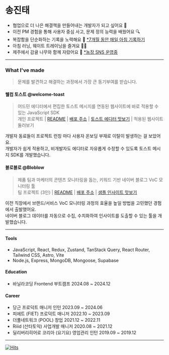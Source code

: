 # 송진태

- 협업으로 더 나은 해결책을 만들어내는 개발자가 되고 싶어요 🤝
- 이전 PM 경험을 통해 사용자 중심 사고, 문제 정의 능력을 배웠어요 🔍
- 복잡함을 단순화하는 기록을 노력해요 📘 [*7개월 동안 매일 아침 기록하기](https://www.as-tao.com/all/review-w48)
- 아침 러닝, 웨이트 트레이닝을 즐겨요 🏃‍♂️
- 제주에서 감귤 나무와 함께 자랐어요 🍊 [*농장 SNS 운영중](https://www.instagram.com/dooly_jeju/)

---

### What I've made
> 문제를 발견하고 해결하는 과정에서 가장 큰 동기부여를 받습니다.

#### 웰컴 토스트 @welcome-toast
> 어드민 에디터에서 편집한 토스트 메시지를 연동된 웹사이트에 바로 적용할 수 있는 JavaScript SDK<br>
> 개인 프로젝트 | [README](https://github.com/welcome-toast/welcome-toast?tab=readme-ov-file#welcome-toast) | [배포 주소](https://welcome-toast.com) | [토스트 에디터 맛보기](https://welcome-toast.com/toast/sample) | 적용된 웹사이트 둘러보기

개발자 동료들이 프로젝트 런칭 마다 사용자 온보딩 부재로 이탈이 발생하는 걸 보았어요. <br/>개발자가 쉽게 적용하고, 비개발자도 에디터로 자유롭게 수정할 수 있도록 토스트 메시지 SDK를 개발했습니다.

#### 블로블로 @Bloblow
> 제품 팀과 마케터의 콘텐츠 모니터링을 돕는, 키워드 기반 네이버 블로그 VoC 모니터링 툴<br>
> 팀 프로젝트 (3인) | [README](https://github.com/Team-Bloblow/Bloblow-Client?tab=readme-ov-file#bloblow) | [배포 주소](https://bloblow.site) | [샘플 인사이트 맛보기](https://bloblow.netlify.app/dashboard/sample)

이전 직장에서 브랜드/서비스 VoC 모니터링 과정의 효율을 높일 방법을 고민했던 경험에서 출발했어요.<br/>네이버 블로그 데이터를 자동으로 수집, 수치화하여 인사이트를 도출할 수 있는 툴을 개발했습니다.

---
#### Tools
- JavaScript, React, Redux, Zustand, TanStack Query, React Router, Tailwind CSS, Astro, Vite
- Node.js, Express, MongoDB, Mongoose, Supabase

#### Education
- 바닐라코딩 Frontend 부트캠프 2024.08 ~ 2024.12

#### Career
- 당근 프로덕트 매니저 인턴 2023.09 ~ 2024.06
- 피에트 (FIET) 프로덕트 매니저 2022.10 ~ 2023.09
- 더풀네트워크 (POOL) 창업 2021.12 ~ 2022.11
- Riiid (산타토익) 사업개발 매니저 2020.08 ~ 2021.12
- 딜리버리히어로 코리아 (요기요) 영업관리 인턴 2019.09 ~ 2019.12

---
[![Hits](https://hits.seeyoufarm.com/api/count/incr/badge.svg?url=https%3A%2F%2Fgithub.com%2Fjin-ttao&count_bg=%23000000&title_bg=%23000000&icon=&icon_color=%23E7E7E7&title=hits&edge_flat=true)](https://hits.seeyoufarm.com)
